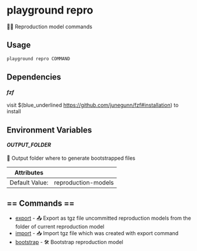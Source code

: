 # playground repro

👷‍♂️ Reproduction model commands

## Usage

```bash
playground repro COMMAND
```

## Dependencies

#### *fzf*

visit $(blue_underlined https://github.com/junegunn/fzf#installation) to install

## Environment Variables

#### *OUTPUT_FOLDER*

📁 Output folder where to generate bootstrapped files

| Attributes      | &nbsp;
|-----------------|-------------
| Default Value:  | reproduction-models

## == Commands ==

- [export](playground%20repro%20export) - 📤 Export as tgz file uncommitted reproduction models from the folder of current reproduction model
- [import](playground%20repro%20import) - 📥 Import tgz file which was created with export command
- [bootstrap](playground%20repro%20bootstrap) - 🛠  Bootstrap reproduction model


